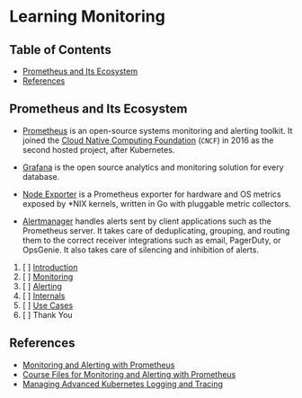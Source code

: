 # Learning Monitoring

## Table of Contents

<!-- START doctoc generated TOC please keep comment here to allow auto update -->
<!-- DON'T EDIT THIS SECTION, INSTEAD RE-RUN doctoc TO UPDATE -->

- [Prometheus and Its Ecosystem](#prometheus-and-its-ecosystem)
- [References](#references)

<!-- END doctoc generated TOC please keep comment here to allow auto update -->

## Prometheus and Its Ecosystem

- [Prometheus](https://prometheus.io/)
  is an open-source systems monitoring and alerting toolkit.
  It joined the [Cloud Native Computing Foundation](https://www.cncf.io/) (`CNCF`)
  in 2016 as the second hosted project, after Kubernetes.

- [Grafana](https://grafana.com/)
  is the open source analytics and monitoring solution for every database.

- [Node Exporter](https://github.com/prometheus/node_exporter)
  is a Prometheus exporter for hardware and OS metrics exposed by \*NIX kernels,
  written in Go with pluggable metric collectors.

- [Alertmanager](https://github.com/prometheus/alertmanager)
  handles alerts sent by client applications such as the Prometheus server.
  It takes care of deduplicating, grouping, and routing them
  to the correct receiver integrations such as email, PagerDuty, or OpsGenie.
  It also takes care of silencing and inhibition of alerts.

1. [ ] [Introduction](prometheus-introduction/README.md)
1. [ ] [Monitoring](prometheus-monitoring/README.md)
1. [ ] [Alerting](prometheus-alerting/README.md)
1. [ ] [Internals](prometheus-internals/README.md)
1. [ ] [Use Cases](prometheus-use-cases/README.md)
1. [ ] Thank You

## References

- [Monitoring and Alerting with Prometheus](https://www.udemy.com/course/monitoring-and-alerting-with-prometheus)
- [Course Files for Monitoring and Alerting with Prometheus](https://github.com/in4it/prometheus-course)
- [Managing Advanced Kubernetes Logging and Tracing](https://app.pluralsight.com/library/courses/managing-advanced-kubernetes-logging-tracing/table-of-contents)
